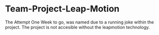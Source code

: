 # Team-Project-Leap-Motion
The Attempt One Week to go, was named due to a running joke within the project. The project is not accesible without the leapmotion technology.
